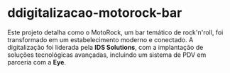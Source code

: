 # ddigitalizacao-motorock-bar
Este projeto detalha como o MotoRock, um bar temático de rock'n'roll, foi transformado em um estabelecimento moderno e conectado.   A digitalização foi liderada pela **IDS Solutions**, com a implantação de soluções tecnológicas avançadas, incluindo um sistema de PDV em parceria com a **Eye**.
